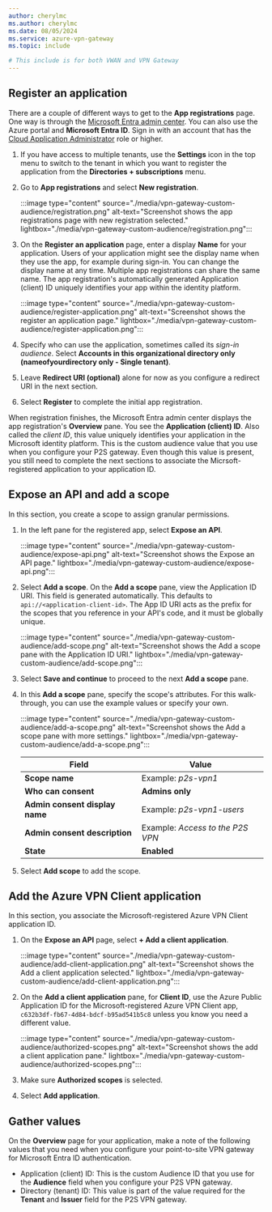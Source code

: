 ```yaml
---
author: cherylmc
ms.author: cherylmc
ms.date: 08/05/2024
ms.service: azure-vpn-gateway
ms.topic: include

# This include is for both VWAN and VPN Gateway
---
```


## Register an application

There are a couple of different ways to get to the **App registrations** page. One way is through the [Microsoft Entra admin center](https://entra.microsoft.com). You can also use the Azure portal and **Microsoft Entra ID**. Sign in with an account that has the [Cloud Application Administrator](/entra/identity/role-based-access-control/permissions-reference#cloud-application-administrator) role or higher.

1. If you have access to multiple tenants, use the **Settings** icon in the top menu to switch to the tenant in which you want to register the application from the **Directories + subscriptions** menu.
1. Go to **App registrations** and select **New registration**.

   :::image type="content" source="./media/vpn-gateway-custom-audience/registration.png" alt-text="Screenshot shows the app registrations page with new registration selected." lightbox="./media/vpn-gateway-custom-audience/registration.png":::
1. On the **Register an application** page, enter a display **Name** for your application. Users of your application might see the display name when they use the app, for example during sign-in. You can change the display name at any time. Multiple app registrations can share the same name. The app registration's automatically generated Application (client) ID uniquely identifies your app within the identity platform.

   :::image type="content" source="./media/vpn-gateway-custom-audience/register-application.png" alt-text="Screenshot shows the register an application page." lightbox="./media/vpn-gateway-custom-audience/register-application.png":::
1. Specify who can use the application, sometimes called its *sign-in audience*. Select **Accounts in this organizational directory only (nameofyourdirectory only - Single tenant)**.
1. Leave **Redirect URI (optional)** alone for now as you configure a redirect URI in the next section.
1. Select **Register** to complete the initial app registration.

When registration finishes, the Microsoft Entra admin center displays the app registration's **Overview** pane. You see the **Application (client) ID**. Also called the *client ID*, this value uniquely identifies your application in the Microsoft identity platform. This is the custom audience value that you use when you configure your P2S gateway. Even though this value is present, you still need to complete the next sections to associate the Micrsoft-registered application to your application ID.

## Expose an API and add a scope

In this section, you create a scope to assign granular permissions.

1. In the left pane for the registered app, select **Expose an API**.

   :::image type="content" source="./media/vpn-gateway-custom-audience/expose-api.png" alt-text="Screenshot shows the Expose an API page." lightbox="./media/vpn-gateway-custom-audience/expose-api.png":::
1. Select **Add a scope**. On the **Add a scope** pane, view the Application ID URI. This field is generated automatically. This defaults to `api://<application-client-id>`. The App ID URI acts as the prefix for the scopes that you reference in your API's code, and it must be globally unique.

   :::image type="content" source="./media/vpn-gateway-custom-audience/add-scope.png" alt-text="Screenshot shows the Add a scope pane with the Application ID URI." lightbox="./media/vpn-gateway-custom-audience/add-scope.png":::

1. Select **Save and continue** to proceed to the next **Add a scope** pane.
1. In this **Add a scope** pane, specify the scope's attributes. For this walk-through, you can use the example values or specify your own.

   :::image type="content" source="./media/vpn-gateway-custom-audience/add-a-scope.png" alt-text="Screenshot shows the Add a scope pane with more settings." lightbox="./media/vpn-gateway-custom-audience/add-a-scope.png":::

    | Field |  Value |
    |-------|---------|
    | **Scope name** | Example: *p2s-vpn1* |
    | **Who can consent** | **Admins only** |
    | **Admin consent display name** | Example: *p2s-vpn1-users* |
    | **Admin consent description** | Example: *Access to the P2S VPN* |
    | **State** | **Enabled** |

1. Select **Add scope** to add the scope.

## Add the Azure VPN Client application

In this section, you associate the Microsoft-registered Azure VPN Client application ID.

1. On the **Expose an API** page, select **+ Add a client application**.

   :::image type="content" source="./media/vpn-gateway-custom-audience/add-client-application.png" alt-text="Screenshot shows the Add a client application selected." lightbox="./media/vpn-gateway-custom-audience/add-client-application.png":::
1. On the **Add a client application** pane, for **Client ID**, use the Azure Public Application ID for the Microsoft-registered Azure VPN Client app, `c632b3df-fb67-4d84-bdcf-b95ad541b5c8` unless you know you need a different value.

   :::image type="content" source="./media/vpn-gateway-custom-audience/authorized-scopes.png" alt-text="Screenshot shows the add a client application pane." lightbox="./media/vpn-gateway-custom-audience/authorized-scopes.png":::
1. Make sure **Authorized scopes** is selected.
1. Select **Add application**.

## Gather values

On the **Overview** page for your application, make a note of the following values that you need when you configure your point-to-site VPN gateway for Microsoft Entra ID authentication.

* Application (client) ID: This is the custom Audience ID that you use for the **Audience** field when you configure your P2S VPN gateway.
* Directory (tenant) ID: This value is part of the value required for the **Tenant** and **Issuer** field for the P2S VPN gateway.
